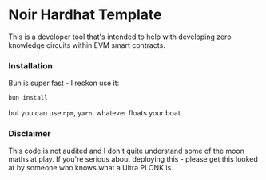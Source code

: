 # Noir Hardhat Template

This is a developer tool that's intended to help with developing zero knowledge circuits within EVM smart contracts.

### Installation

Bun is super fast - I reckon use it:

```bash
bun install
```

but you can use `npm`, `yarn`, whatever floats your boat.

### Disclaimer

This code is not audited and I don't quite understand some of the moon maths at play. If you're serious about deploying this - please get this looked at by someone who knows what
a Ultra PLONK is.
